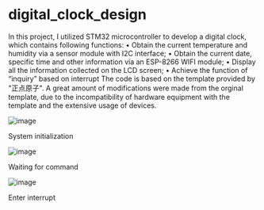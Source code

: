 # digital_clock_design
In this project, I utilized STM32 microcontroller to develop a digital clock, which contains following functions: 
• Obtain the current temperature and humidity via a sensor module with I2C interface;
• Obtain the current date, specific time and other information via an ESP-8266 WIFI module; 
• Display all the information collected on the LCD screen;
• Achieve the function of “inquiry” based on interrupt
The code is based on the template provided by "正点原子". A great amount of modifications were made from the orginal template, due to the incompatibility of hardware equipment with the template and the extensive usage of devices. 

![image](https://user-images.githubusercontent.com/79852857/206415002-848a8741-c219-45bb-8f76-6e860c0c8e15.png)

System initialization

![image](https://user-images.githubusercontent.com/79852857/206415359-a5bf0444-0964-4c8e-8e21-5bef2c8201b4.png)

Waiting for command

![image](https://user-images.githubusercontent.com/79852857/206415433-f22ac166-ad91-49a0-8d06-6b9ac9b69dec.png)

Enter interrupt
